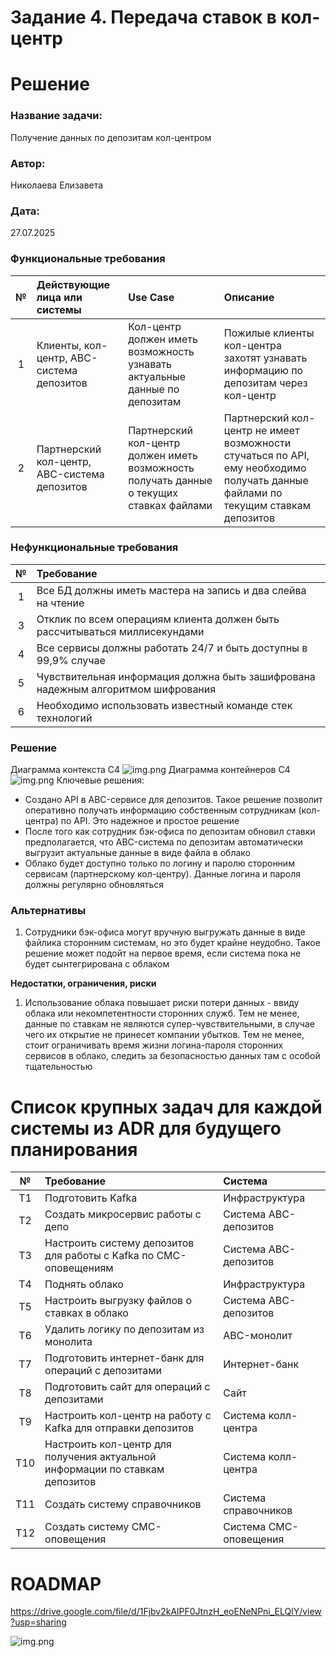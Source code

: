 # Задание 4. Передача ставок в кол-центр

# Решение

### <a name="_b7urdng99y53"></a>**Название задачи:**

Получение данных по депозитам кол-центром

### <a name="_hjk0fkfyohdk"></a>**Автор:**

Николаева Елизавета

### <a name="_uanumrh8zrui"></a>**Дата:**

27.07.2025

### <a name="_3bfxc9a45514"></a>**Функциональные требования**

| **№** | **Действующие лица или системы**             | **Use Case**                                                                             | **Описание**                                                                                                                     |
|:-----:|:---------------------------------------------|:-----------------------------------------------------------------------------------------|:---------------------------------------------------------------------------------------------------------------------------------|
|   1   | Клиенты, кол-центр, ABC-система депозитов    | Кол-центр должен иметь возможность узнавать актуальные данные по депозитам               | Пожилые клиенты кол-центра захотят узнавать информацию по депозитам через кол-центр                                              |
|   2   | Партнерский кол-центр, ABC-система депозитов | Партнерский кол-центр должен иметь возможность получать данные о текущих ставках файлами | Партнерский кол-центр не имеет возможности стучаться по API, ему необходимо получать данные файлами по текущим ставкам депозитов |

### <a name="_u8xz25hbrgql"></a>**Нефункциональные требования**

| **№** | **Требование**                                                                   |
|:-----:|:---------------------------------------------------------------------------------|
|   1   | Все БД должны иметь мастера на запись и два слейва на чтение                     |
|   3   | Отклик по всем операциям клиента должен быть рассчитываться миллисекундами       |
|   4   | Все сервисы должны работать 24/7 и быть доступны в 99,9% случае                  |                                                                                                      |
|   5   | Чувствительная информация должна быть зашифрована надежным алгоритмом шифрования |                                                                                                      |||
|   6   | Необходимо использовать известный команде стек технологий                        |

### <a name="_qmphm5d6rvi3"></a>**Решение**

Диаграмма контекста С4
![img.png](images/context.png)
Диаграмма контейнеров C4
![img.png](images/containers.png)
Ключевые решения:

- Создано API в ABC-сервисе для депозитов. Такое решение позволит оперативно получать информацию собственным
  сотрудникам (кол-центра) по API. Это надежное и простое решение
- После того как сотрудник бэк-офиса по депозитам обновил ставки предполагается, что ABC-система по депозитам
  автоматически выгрузит актуальные данные в виде файла в облако
- Облако будет доступно только по логину и паролю сторонним сервисам (партнерскому кол-центру). Данные логина и пароля
  должны регулярно обновляться

### <a name="_bjrr7veeh80c"></a>**Альтернативы**

1) Сотрудники бэк-офиса могут вручную выгружать данные в виде файлика сторонним системам, но это будет крайне неудобно.
   Такое решение может подойт на первое время, если система пока не будет сынтегрирована с облаком

**Недостатки, ограничения, риски**

1) Использование облака повышает риски потери данных - ввиду облака или некомпетентности сторонних служб. Тем не менее,
   данные по ставкам не являются супер-чувствительными, в случае чего их открытие не принесет компании убытков. Тем не
   менее, стоит ограничивать время жизни логина-пароля сторонних сервисов в облако, следить за безопасностью данных
   там с особой тщательностью

# Cписок крупных задач для каждой системы из ADR для будущего планирования

| **№** | **Требование**                                                               | **Система**            | 
|:-----:|:-----------------------------------------------------------------------------|:-----------------------|
|  T1   | Подготовить Kafka                                                            | Инфраструктура         | 
|  T2   | Создать микросервис работы с депо                                            | Система ABC-депозитов  |
|  T3   | Настроить систему депозитов для работы с Kafka по СМС-оповещениям            | Система ABC-депозитов  |
|  T4   | Поднять облако                                                               | Инфраструктура         |
|  T5   | Настроить выгрузку файлов о ставках в облако                                 | Система ABC-депозитов  |
|  T6   | Удалить логику по депозитам из монолита                                      | ABC-монолит            |
|  T7   | Подготовить интернет-банк для операций с депозитами                          | Интернет-банк          |
|  T8   | Подготовить сайт для операций с депозитами                                   | Сайт                   |
|  T9   | Настроить кол-центр на работу с Kafka для отправки депозитов                 | Система колл-центра    |
|  T10  | Настроить кол-центр для получения актуальной информации по ставкам депозитов | Система колл-центра    |
|  T11  | Создать систему справочников                                                 | Система справочников   |
|  T12  | Создать систему СМС-оповещения                                               | Система СМС-оповещения |

# ROADMAP

https://drive.google.com/file/d/1Fjbv2kAlPF0JtnzH_eoENeNPni_ELQlY/view?usp=sharing

![img.png](images/roadmap.png)
